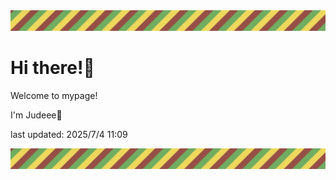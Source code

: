 <!-- Header image -->
<img src="./pokemon/pokemon_25.png" width="1000">

# Hi there!👋

Welcome to mypage!

I'm Judeee🐷

last updated: 2025/7/4 11:09

<!-- Footer image -->
<img src="./pokemon/pokemon_25.png" width="1000">
